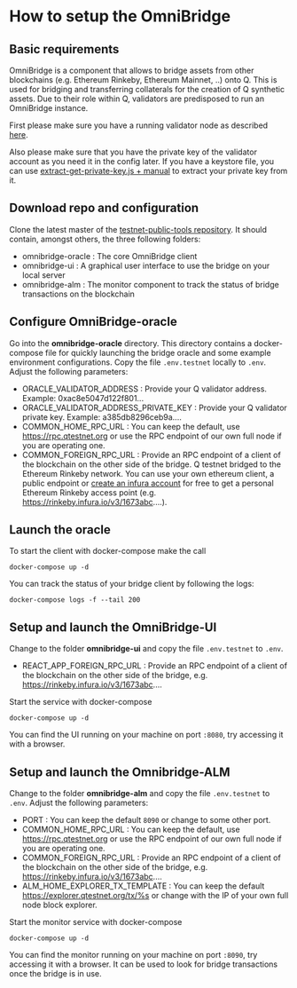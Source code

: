 # How to setup the OmniBridge

## Basic requirements

OmniBridge is a component that allows to bridge assets from other blockchains (e.g. Ethereum Rinkeby, Ethereum Mainnet, ..) onto Q. This is used for bridging and transferring collaterals for the creation of Q synthetic assets. Due to their role within Q, validators are predisposed to run an OmniBridge instance.

First please make sure you have a running validator node as described [here](how_to_setup_validator.md).

Also please make sure that you have the private key of the validator account as you need it in the config later. If you have a keystore file, you can use [extract-get-private-key.js + manual](https://gitlab.com/q-dev/testnet-public-tools/-/tree/master/js-tools) to extract your private key from it.

## Download repo and configuration
Clone the latest master of the [testnet-public-tools repository](https://gitlab.com/q-dev/testnet-public-tools/-/tree/master/). It should contain, amongst others, the three following folders:

* omnibridge-oracle : The core OmniBridge client
* omnibridge-ui : A graphical user interface to use the bridge on your local server
* omnibridge-alm : The monitor component to track the status of bridge transactions on the blockchain

## Configure OmniBridge-oracle

Go into the **omnibridge-oracle** directory. This directory contains a docker-compose file for quickly launching the bridge oracle and some example environment configurations. Copy the file `.env.testnet` locally to `.env`. Adjust the following parameters:

* ORACLE_VALIDATOR_ADDRESS : Provide your Q validator address. Example: 0xac8e5047d122f801...
* ORACLE_VALIDATOR_ADDRESS_PRIVATE_KEY : Provide your Q validator private key. Example: a385db8296ceb9a....
* COMMON_HOME_RPC_URL : You can keep the default, use https://rpc.qtestnet.org or use the RPC endpoint of our own full node if you are operating one.
* COMMON_FOREIGN_RPC_URL : Provide an RPC endpoint of a client of the blockchain on the other side of the bridge. Q testnet bridged to the Ethereum Rinkeby network. You can use your own ethereum client, a public endpoint or [create an infura account](https://infura.io/) for free to get a personal Ethereum Rinkeby access point (e.g. https://rinkeby.infura.io/v3/1673abc....).

## Launch the oracle
To start the client with docker-compose make the call

`docker-compose up -d`

You can track the status of your bridge client by following the logs:

`docker-compose logs -f --tail 200`

## Setup and launch the OmniBridge-UI

Change to the folder **omnibridge-ui** and copy the file `.env.testnet` to `.env`.

* REACT_APP_FOREIGN_RPC_URL : Provide an RPC endpoint of a client of the blockchain on the other side of the bridge, e.g. https://rinkeby.infura.io/v3/1673abc....

Start the service with docker-compose

`docker-compose up -d`

You can find the UI running on your machine on port `:8080`, try accessing it with a browser.

## Setup and launch the Omnibridge-ALM

Change to the folder **omnibridge-alm** and copy the file `.env.testnet` to `.env`. Adjust the following parameters:

* PORT : You can keep the default `8090` or change to some other port.
* COMMON_HOME_RPC_URL : You can keep the default, use https://rpc.qtestnet.org or use the RPC endpoint of our own full node if you are operating one.
* COMMON_FOREIGN_RPC_URL : Provide an RPC endpoint of a client of the blockchain on the other side of the bridge, e.g. https://rinkeby.infura.io/v3/1673abc....
* ALM_HOME_EXPLORER_TX_TEMPLATE : You can keep the default https://explorer.qtestnet.org/tx/%s or change with the IP of your own full node block explorer.

Start the monitor service with docker-compose

`docker-compose up -d`

You can find the monitor running on your machine on port `:8090`, try accessing it with a browser. It can be used to look for bridge transactions once the bridge is in use.

